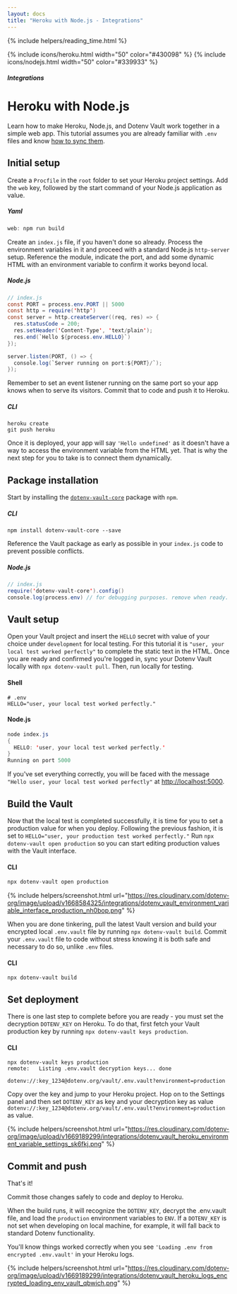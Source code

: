 ```yaml
---
layout: docs
title: "Heroku with Node.js - Integrations"
---
```


{% include helpers/reading_time.html %}

{% include icons/heroku.html width="50" color="#430098" %}
{% include icons/nodejs.html width="50" color="#339933" %}

##### Integrations

# __Heroku with Node.js__

Learn how to make Heroku, Node.js, and Dotenv Vault work together in a simple web app. This tutorial assumes you are already familiar with `.env` files and know [how to sync them](/docs/tutorials/sync).

## Initial setup
Create a `Procfile` in the `root` folder to set your Heroku project settings. Add the `web` key, followed by the start command of your Node.js application as value.

##### Yaml
```Java
web: npm run build
```
Create an `index.js` file, if you haven't done so already. Process the environment variables in it and proceed with a standard Node.js `http-server` setup. Reference the module, indicate the port, and add some dynamic HTML with an environment variable to confirm it works beyond local.

##### Node.js
```Java
// index.js
const PORT = process.env.PORT || 5000
const http = require('http')
const server = http.createServer((req, res) => {
  res.statusCode = 200;
  res.setHeader('Content-Type', 'text/plain');
  res.end(`Hello ${process.env.HELLO}`)
});

server.listen(PORT, () => {
  console.log(`Server running on port:${PORT}/`);
});
```
Remember to set an event listener running on the same port so your app knows when to serve its visitors. Commit that to code and push it to Heroku.

##### CLI

```shell
heroku create
git push heroku
```

Once it is deployed, your app will say `'Hello undefined'` as it doesn't have a way to access the environment variable from the HTML yet. That is why the next step for you to take is to connect them dynamically.

## Package installation
Start by installing the [`dotenv-vault-core`](https://github.com/dotenv-org/dotenv-vault-core) package with `npm`.

##### CLI
```shell
npm install dotenv-vault-core --save
```

Reference the Vault package as early as possible in your `index.js` code to prevent possible conflicts.

##### Node.js
```Java
// index.js
require('dotenv-vault-core').config()
console.log(process.env) // for debugging purposes. remove when ready.
```

## Vault setup
Open your Vault project and insert the `HELLO` secret with value of your choice under `development` for local testing. For this tutorial it is `"user, your local test worked perfectly"` to complete the static text in the HTML. Once you are ready and confirmed you're logged in, sync your Dotenv Vault locally with `npx dotenv-vault pull`. Then, run locally for testing.

#### Shell
```shell
# .env
HELLO="user, your local test worked perfectly."
```


#### Node.js
```Java
node index.js
{
  HELLO: 'user, your local test worked perfectly.'
}
Running on port 5000
```

If you've set everything correctly, you will be faced with the message `"Hello user, your local test worked perfectly"` at [http://localhost:5000](http://localhost:5000).

## Build the Vault
Now that the local test is completed successfully, it is time for you to set a production value for when you deploy. Following the previous fashion, it is set to `HELLO="user, your production test worked perfectly."` Run `npx dotenv-vault open production` so you can start editing production values with the Vault interface.

#### CLI
```Java
npx dotenv-vault open production
```

{% include helpers/screenshot.html url="https://res.cloudinary.com/dotenv-org/image/upload/v1668584325/integrations/dotenv_vault_environment_variable_interface_production_nh0bop.png" %}

When you are done tinkering, pull the latest Vault version and build your encrypted local `.env.vault` file by running `npx dotenv-vault build`. Commit your `.env.vault` file to code without stress knowing it is both safe and necessary to do so, unlike `.env` files.

#### CLI
```shell
npx dotenv-vault build
```

## Set deployment

There is one last step to complete before you are ready - you must set the decryption `DOTENV_KEY` on Heroku. To do that, first fetch your Vault production key by running `npx dotenv-vault keys production`.

#### CLI
```shell
npx dotenv-vault keys production
remote:   Listing .env.vault decryption keys... done

dotenv://:key_1234@dotenv.org/vault/.env.vault?environment=production
```

Copy over the key and jump to your Heroku project. Hop on to the Settings panel and then set `DOTENV_KEY` as key and your decryption key as value `dotenv://:key_1234@dotenv.org/vault/.env.vault?environment=production` as value.

{% include helpers/screenshot.html url="https://res.cloudinary.com/dotenv-org/image/upload/v1669189299/integrations/dotenv_vault_heroku_environment_variable_settings_sk6fkj.png" %}

## Commit and push

That's it!

Commit those changes safely to code and deploy to Heroku.

When the build runs, it will recognize the `DOTENV_KEY`, decrypt the .env.vault file, and load the `production` environment variables to `ENV`. If a `DOTENV_KEY` is not set when developing on local machine, for example, it will fall back to standard Dotenv functionality.

You'll know things worked correctly when you see `'Loading .env from encrypted .env.vault'` in your Heroku logs.

{% include helpers/screenshot.html url="https://res.cloudinary.com/dotenv-org/image/upload/v1669189299/integrations/dotenv_vault_heroku_logs_encrypted_loading_env_vault_qbwich.png" %}
